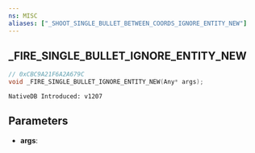 ```yaml
---
ns: MISC
aliases: ["_SHOOT_SINGLE_BULLET_BETWEEN_COORDS_IGNORE_ENTITY_NEW"]
---
```

## _FIRE_SINGLE_BULLET_IGNORE_ENTITY_NEW

```c
// 0xCBC9A21F6A2A679C
void _FIRE_SINGLE_BULLET_IGNORE_ENTITY_NEW(Any* args);
```

```
NativeDB Introduced: v1207
```

## Parameters
* **args**:

